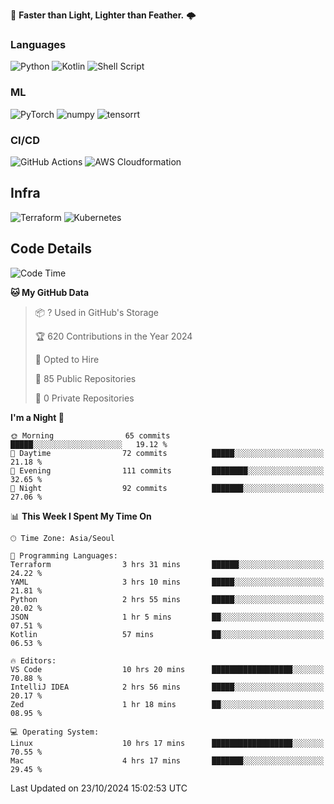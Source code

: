 :rocket: **Faster than Light, Lighter than Feather.** 🌩️


### Languages
![Python](https://img.shields.io/badge/python-3670A0?style=for-the-badge&logo=python&logoColor=ffdd54) ![Kotlin](https://img.shields.io/badge/kotlin-%237F52FF.svg?style=for-the-badge&logo=kotlin&logoColor=white) ![Shell Script](https://img.shields.io/badge/shell_script-%23121011.svg?style=for-the-badge&logo=gnu-bash&logoColor=white)


### ML
<img alt="PyTorch" src ="https://img.shields.io/badge/PyTorch-EE4C2C.svg?&style=for-the-badge&logo=PyTorch&logoColor=white"/> <img alt="numpy" src ="https://img.shields.io/badge/NumPy-013243.svg?&style=for-the-badge&logo=NumPy&logoColor=white"/> ![tensorrt](https://img.shields.io/badge/tensorrt_&_triton-000000.svg?style=for-the-badge&logo=nVIDIA&logoColor=green)


### CI/CD

![GitHub Actions](https://img.shields.io/badge/github%20actions-%232671E5.svg?style=for-the-badge&logo=githubactions&logoColor=white) ![AWS Cloudformation](https://img.shields.io/badge/AWS-%23FF9900.svg?style=for-the-badge&logo=amazonwebservices&logoColor=white) 

## Infra 

![Terraform](https://img.shields.io/badge/terraform-%235835CC.svg?style=for-the-badge&logo=terraform&logoColor=white) ![Kubernetes](https://img.shields.io/badge/k3s(novice)-%23326ce5.svg?style=for-the-badge&logo=kubernetes&logoColor=white)

## Code Details

<!--START_SECTION:waka-->
![Code Time](http://img.shields.io/badge/Code%20Time-563%20hrs%2019%20mins-blue)

**🐱 My GitHub Data** 

> 📦 ? Used in GitHub's Storage 
 > 
> 🏆 620 Contributions in the Year 2024
 > 
> 💼 Opted to Hire
 > 
> 📜 85 Public Repositories 
 > 
> 🔑 0 Private Repositories 
 > 
**I'm a Night 🦉** 

```text
🌞 Morning                65 commits          █████░░░░░░░░░░░░░░░░░░░░   19.12 % 
🌆 Daytime                72 commits          █████░░░░░░░░░░░░░░░░░░░░   21.18 % 
🌃 Evening                111 commits         ████████░░░░░░░░░░░░░░░░░   32.65 % 
🌙 Night                  92 commits          ███████░░░░░░░░░░░░░░░░░░   27.06 % 
```


📊 **This Week I Spent My Time On** 

```text
🕑︎ Time Zone: Asia/Seoul

💬 Programming Languages: 
Terraform                3 hrs 31 mins       ██████░░░░░░░░░░░░░░░░░░░   24.22 % 
YAML                     3 hrs 10 mins       █████░░░░░░░░░░░░░░░░░░░░   21.81 % 
Python                   2 hrs 55 mins       █████░░░░░░░░░░░░░░░░░░░░   20.02 % 
JSON                     1 hr 5 mins         ██░░░░░░░░░░░░░░░░░░░░░░░   07.51 % 
Kotlin                   57 mins             ██░░░░░░░░░░░░░░░░░░░░░░░   06.53 % 

🔥 Editors: 
VS Code                  10 hrs 20 mins      ██████████████████░░░░░░░   70.88 % 
IntelliJ IDEA            2 hrs 56 mins       █████░░░░░░░░░░░░░░░░░░░░   20.17 % 
Zed                      1 hr 18 mins        ██░░░░░░░░░░░░░░░░░░░░░░░   08.95 % 

💻 Operating System: 
Linux                    10 hrs 17 mins      ██████████████████░░░░░░░   70.55 % 
Mac                      4 hrs 17 mins       ███████░░░░░░░░░░░░░░░░░░   29.45 % 
```


 Last Updated on 23/10/2024 15:02:53 UTC
<!--END_SECTION:waka-->
